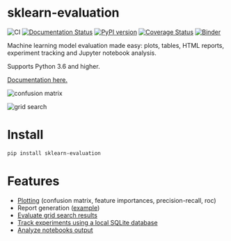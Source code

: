 # sklearn-evaluation


![CI](https://github.com/edublancas/sklearn-evaluation/workflows/CI/badge.svg) [![Documentation Status](https://readthedocs.org/projects/sklearn-evaluation/badge/?version=latest)](https://sklearn-evaluation.readthedocs.io/en/latest/?badge=latest) [![PyPI version](https://badge.fury.io/py/sklearn-evaluation.svg)](https://badge.fury.io/py/sklearn-evaluation) [![Coverage Status](https://coveralls.io/repos/github/edublancas/sklearn-evaluation/badge.svg)](https://coveralls.io/github/edublancas/sklearn-evaluation)
[![Binder](https://mybinder.org/badge_logo.svg)](https://mybinder.org/v2/gh/edublancas/sklearn-evaluation/master?filepath=docs%2Fsource%2Fnbs)

Machine learning model evaluation made easy: plots, tables, HTML reports, experiment tracking and Jupyter notebook analysis.

Supports Python 3.6 and higher.

[Documentation here.](https://sklearn-evaluation.readthedocs.io)

![confusion matrix](examples/cm.png)

![grid search](https://sklearn-evaluation.readthedocs.io/en/stable/_images/gs_1.png)

# Install  

```bash
pip install sklearn-evaluation
```

# Features

* [Plotting](https://sklearn-evaluation.readthedocs.io/en/stable/_images/cm.png) (confusion matrix, feature importances, precision-recall, roc)
* Report generation ([example](http://htmlpreview.github.com/?https://github.com/edublancas/sklearn-model-evaluation/blob/master/examples/report.html))
* [Evaluate grid search results](https://sklearn-evaluation.readthedocs.io/en/stable/user_guide/grid_search.html)
* [Track experiments using a local SQLite database](https://sklearn-evaluation.readthedocs.io/en/stable/user_guide/SQLiteTracker.html)
* [Analyze notebooks output](https://sklearn-evaluation.readthedocs.io/en/stable/user_guide/NotebookCollection.html)

